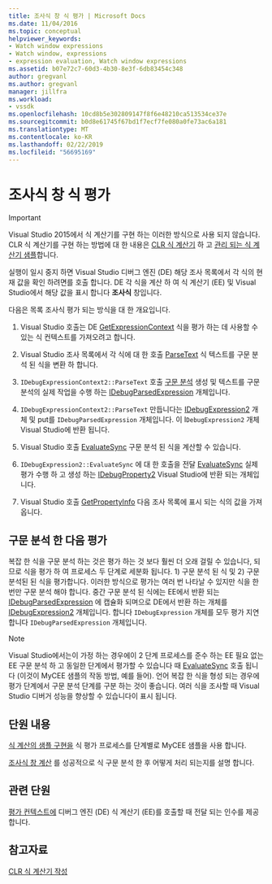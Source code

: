 ```yaml
---
title: 조사식 창 식 평가 | Microsoft Docs
ms.date: 11/04/2016
ms.topic: conceptual
helpviewer_keywords:
- Watch window expressions
- Watch window, expressions
- expression evaluation, Watch window expressions
ms.assetid: b07e72c7-60d3-4b30-8e3f-6db83454c348
author: gregvanl
ms.author: gregvanl
manager: jillfra
ms.workload:
- vssdk
ms.openlocfilehash: 10cd8b5e302809147f8f6e48210ca513534ce37e
ms.sourcegitcommit: b0d8e61745f67bd1f7ecf7fe080a0fe73ac6a181
ms.translationtype: MT
ms.contentlocale: ko-KR
ms.lasthandoff: 02/22/2019
ms.locfileid: "56695169"
---
```

# <a name="evaluate-a-watch-window-expression"></a>조사식 창 식 평가
> [!IMPORTANT]
>  Visual Studio 2015에서 식 계산기를 구현 하는 이러한 방식으로 사용 되지 않습니다. CLR 식 계산기를 구현 하는 방법에 대 한 내용은 [CLR 식 계산기](https://github.com/Microsoft/ConcordExtensibilitySamples/wiki/CLR-Expression-Evaluators) 하 고 [관리 되는 식 계산기 샘플](https://github.com/Microsoft/ConcordExtensibilitySamples/wiki/Managed-Expression-Evaluator-Sample)합니다.

 실행이 일시 중지 하면 Visual Studio 디버그 엔진 (DE) 해당 조사 목록에서 각 식의 현재 값을 확인 하려면를 호출 합니다. DE 각 식을 계산 하 여 식 계산기 (EE) 및 Visual Studio에서 해당 값을 표시 합니다 **조사식** 창입니다.

 다음은 목록 조사식 평가 되는 방식을 대 한 개요입니다.

1.  Visual Studio 호출는 DE [GetExpressionContext](../../extensibility/debugger/reference/idebugstackframe2-getexpressioncontext.md) 식을 평가 하는 데 사용할 수 있는 식 컨텍스트를 가져오려고 합니다.

2.  Visual Studio 조사 목록에서 각 식에 대 한 호출 [ParseText](../../extensibility/debugger/reference/idebugexpressioncontext2-parsetext.md) 식 텍스트를 구문 분석 된 식을 변환 하 합니다.

3.  `IDebugExpressionContext2::ParseText` 호출 [구문 분석](../../extensibility/debugger/reference/idebugexpressionevaluator-parse.md) 생성 및 텍스트를 구문 분석의 실제 작업을 수행 하는 [IDebugParsedExpression](../../extensibility/debugger/reference/idebugparsedexpression.md) 개체입니다.

4.  `IDebugExpressionContext2::ParseText` 만듭니다는 [IDebugExpression2](../../extensibility/debugger/reference/idebugexpression2.md) 개체 및 put를 `IDebugParsedExpression` 개체입니다. 이 I`DebugExpression2` 개체 Visual Studio에 반환 됩니다.

5.  Visual Studio 호출 [EvaluateSync](../../extensibility/debugger/reference/idebugexpression2-evaluatesync.md) 구문 분석 된 식을 계산할 수 있습니다.

6.  `IDebugExpression2::EvaluateSync` 에 대 한 호출을 전달 [EvaluateSync](../../extensibility/debugger/reference/idebugparsedexpression-evaluatesync.md) 실제 평가 수행 하 고 생성 하는 [IDebugProperty2](../../extensibility/debugger/reference/idebugproperty2.md) Visual Studio에 반환 되는 개체입니다.

7.  Visual Studio 호출 [GetPropertyInfo](../../extensibility/debugger/reference/idebugproperty2-getpropertyinfo.md) 다음 조사 목록에 표시 되는 식의 값을 가져옵니다.

## <a name="parse-then-evaluate"></a>구문 분석 한 다음 평가
 복잡 한 식을 구문 분석 하는 것은 평가 하는 것 보다 훨씬 더 오래 걸릴 수 있습니다, 되므로 식을 평가 하 여 프로세스 두 단계로 세분화 됩니다. 1) 구문 분석 된 식 및 2) 구문 분석된 된 식을 평가합니다. 이러한 방식으로 평가는 여러 번 나타날 수 있지만 식을 한 번만 구문 분석 해야 합니다. 중간 구문 분석 된 식에는 EE에서 반환 되는 [IDebugParsedExpression](../../extensibility/debugger/reference/idebugparsedexpression.md) 에 캡슐화 되며으로 DE에서 반환 하는 개체를 [IDebugExpression2](../../extensibility/debugger/reference/idebugexpression2.md) 개체입니다. 합니다 `IDebugExpression` 개체를 모두 평가 지연 합니다 `IDebugParsedExpression` 개체입니다.

> [!NOTE]
>  Visual Studio에서는이 가정 하는 경우에이 2 단계 프로세스를 준수 하는 EE 필요 없는 EE 구문 분석 하 고 동일한 단계에서 평가할 수 있습니다 때 [EvaluateSync](../../extensibility/debugger/reference/idebugparsedexpression-evaluatesync.md) 호출 됩니다 (이것이 MyCEE 샘플의 작동 방법, 예를 들어). 언어 복잡 한 식을 형성 되는 경우에 평가 단계에서 구문 분석 단계를 구분 하는 것이 좋습니다. 여러 식을 조사할 때 Visual Studio 디버거 성능을 향상할 수 있습니다이 표시 됩니다.

## <a name="in-this-section"></a>단원 내용
 [식 계산의 샘플 구현을](../../extensibility/debugger/sample-implementation-of-expression-evaluation.md) 식 평가 프로세스를 단계별로 MyCEE 샘플을 사용 합니다.

 [조사식 창 계산](../../extensibility/debugger/evaluating-a-watch-expression.md) 를 성공적으로 식 구문 분석 한 후 어떻게 처리 되는지를 설명 합니다.

## <a name="related-sections"></a>관련 단원
 [평가 컨텍스트에](../../extensibility/debugger/evaluation-context.md) 디버그 엔진 (DE) 식 계산기 (EE)를 호출할 때 전달 되는 인수를 제공 합니다.

## <a name="see-also"></a>참고자료
 [CLR 식 계산기 작성](../../extensibility/debugger/writing-a-common-language-runtime-expression-evaluator.md)